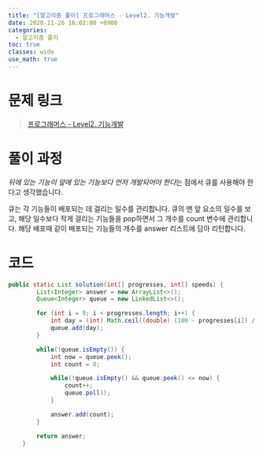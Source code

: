 ```yaml
---
title: "[알고리즘 풀이] 프로그래머스 - Level2. 기능개발"
date: 2020-11-26 16:02:00 +0900
categories:
  - 알고리즘 풀이
toc: true
classes: wide
use_math: true
---
```


# 문제 링크

> [프로그래머스 - Level2. 기능개발](https://programmers.co.kr/learn/courses/30/lessons/42586)

# 풀이 과정

*뒤에 있는 기능이 앞에 있는 기능보다 먼저 개발되어야 한다*는 점에서 큐를 사용해야 한다고 생각했습니다.

큐는 각 기능들이 배포되는 데 걸리는 일수를 관리합니다. 큐의 맨 앞 요소의 일수를 보고, 해당 일수보다 작게 걸리는 기능들을 pop하면서 그 개수를 count 변수에 관리합니다. 해당 배포때 같이 배포되는 기능들의 개수를 answer 리스트에 담아 리턴합니다.

# 코드

```java
public static List solution(int[] progresses, int[] speeds) {
        List<Integer> answer = new ArrayList<>();
        Queue<Integer> queue = new LinkedList<>();

        for (int i = 0; i < progresses.length; i++) {
            int day = (int) Math.ceil((double) (100 - progresses[i]) / speeds[i]);
            queue.add(day);
        }

        while(!queue.isEmpty()) {
            int now = queue.peek();
            int count = 0;

            while(!queue.isEmpty() && queue.peek() <= now) {
                count++;
                queue.poll();
            }

            answer.add(count);
        }

        return answer;
    }
```

